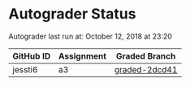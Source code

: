 # Autograder Status
Autograder last run at: October 12, 2018 at 23:20

| GitHub ID | Assignment | Graded Branch |
|-----------|------------|---------------|
| jessti6 | a3 | [graded-2dcd41](https://github.com/Fall2018COMP401-001/a3-jessti6/tree/graded-2dcd41) | 
